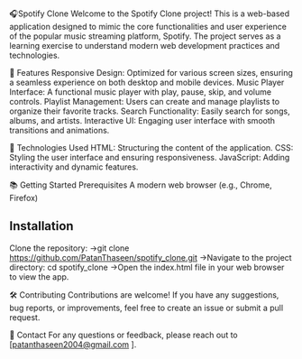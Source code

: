 🎧Spotify Clone
Welcome to the Spotify Clone project! This is a web-based application designed to mimic the core functionalities and user experience of the popular music streaming platform, Spotify. The project serves as a learning exercise to understand modern web development practices and technologies.

🌟 Features
Responsive Design: Optimized for various screen sizes, ensuring a seamless experience on both desktop and mobile devices.
Music Player Interface: A functional music player with play, pause, skip, and volume controls.
Playlist Management: Users can create and manage playlists to organize their favorite tracks.
Search Functionality: Easily search for songs, albums, and artists.
Interactive UI: Engaging user interface with smooth transitions and animations.

🚀 Technologies Used
HTML: Structuring the content of the application.
CSS: Styling the user interface and ensuring responsiveness.
JavaScript: Adding interactivity and dynamic features.

📚 Getting Started
Prerequisites
A modern web browser (e.g., Chrome, Firefox)

## Installation
Clone the repository:
->git clone https://github.com/PatanThaseen/spotify_clone.git
->Navigate to the project directory:
cd spotify_clone
->Open the index.html file in your web browser to view the app.

🛠️ Contributing
Contributions are welcome! If you have any suggestions, bug reports, or improvements, feel free to create an issue or submit a pull request.

📧 Contact
For any questions or feedback, please reach out to [patanthaseen2004@gmail.com ].
